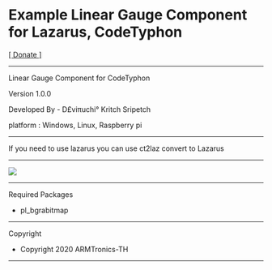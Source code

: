 # Example Linear Gauge Component for Lazarus, CodeTyphon

<a href="https://paypal.me/deviruchidonate">[ Donate ]</a>

<hr>
Linear Gauge Component for CodeTyphon

Version 1.0.0

Developed By - D£viπuchi° Kritch Sripetch

platform : Windows, Linux, Raspberry pi
<hr>

If you need to use lazarus you can use ct2laz convert to Lazarus

<hr>
<img src="https://i.postimg.cc/hvydfZRf/Linear-Gauge.png" style="max-width:100%;"/>

<hr>

Required Packages

- pl_bgrabitmap

<hr>
Copyright

- Copyright 2020 ARMTronics-TH
<hr>
